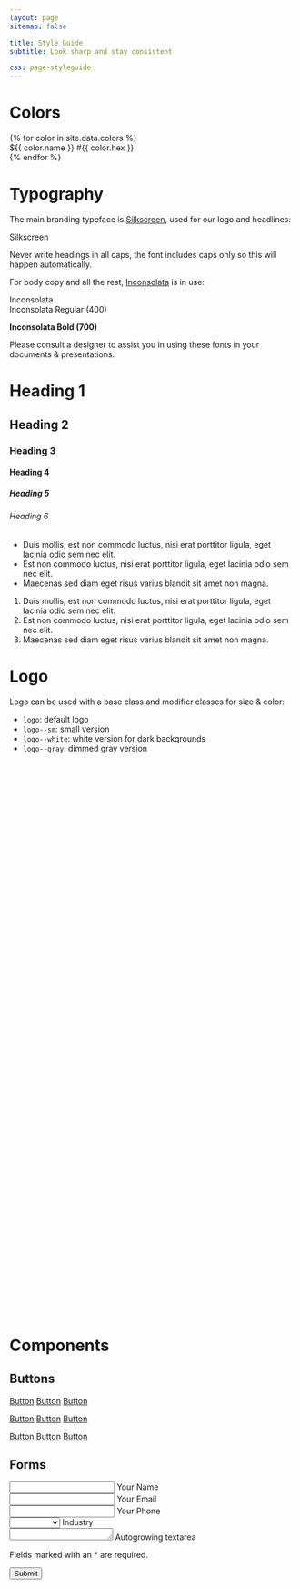 ```yaml
---
layout: page
sitemap: false

title: Style Guide
subtitle: Look sharp and stay consistent

css: page-styleguide
---
```


# Colors

<div class="colors">
{% for color in site.data.colors %}
<div class="color color--{{ color.name }}">
    <span class="color__meta color-name">${{ color.name }}</span>
    <span class="color__meta color-hex">#{{ color.hex }}</span>
</div>
{% endfor %}
</div>

# Typography

The main branding typeface is [Silkscreen](http://kottke.org/plus/type/silkscreen/), used for our logo and headlines:

<p class="silkscreen">Silkscreen</p>

Never write headings in all caps, the font includes caps only so this will happen automatically.

For body copy and all the rest, [Inconsolata](http://levien.com/type/myfonts/inconsolata.html) is in use:

<div class="inconsolata">Inconsolata</div>
<div class="typeface">Inconsolata Regular (400)</div>
<p class="typeface bold"><strong>Inconsolata Bold (700)</strong></p>

Please consult a designer to assist you in using these fonts in your documents & presentations.

# Heading 1

## Heading 2

### Heading 3

#### Heading 4

##### Heading 5

###### Heading 6

* Duis mollis, est non commodo luctus, nisi erat porttitor ligula, eget lacinia odio sem nec elit.
* Est non commodo luctus, nisi erat porttitor ligula, eget lacinia odio sem nec elit.
* Maecenas sed diam eget risus varius blandit sit amet non magna.

1. Duis mollis, est non commodo luctus, nisi erat porttitor ligula, eget lacinia odio sem nec elit.
2. Est non commodo luctus, nisi erat porttitor ligula, eget lacinia odio sem nec elit.
3. Maecenas sed diam eget risus varius blandit sit amet non magna.

# Logo

Logo can be used with a base class and modifier classes for size & color:

- `logo`: default logo
- `logo--sm`: small version
- `logo--white`: white version for dark backgrounds
- `logo--gray`: dimmed gray version

<svg class="logo" aria-labelledby="title"><title>Logo 9984 >> SUMMIT</title><use xlink:href="/assets/img/sprite.svg#logo"></use></svg>

<svg class="logo logo--sm" aria-labelledby="title"><title>Logo 9984 >> SUMMIT</title><use xlink:href="/assets/img/sprite.svg#logo"></use></svg>

<svg class="logo logo--white" aria-labelledby="title"><title>Logo 9984 >> SUMMIT</title><use xlink:href="/assets/img/sprite.svg#logo"></use></svg>

<svg class="logo logo--sm logo--white" aria-labelledby="title"><title>Logo 9984 >> SUMMIT</title><use xlink:href="/assets/img/sprite.svg#logo"></use></svg>

<svg class="logo logo--gray" aria-labelledby="title"><title>Logo 9984 >> SUMMIT</title><use xlink:href="/assets/img/sprite.svg#logo"></use></svg>

<svg class="logo logo--sm logo--gray" aria-labelledby="title"><title>Logo 9984 >> SUMMIT</title><use xlink:href="/assets/img/sprite.svg#logo"></use></svg>


# Components

## Buttons

<a class="button" href="#">Button</a> <a class="button button--small" href="#">Button</a> <a class="button button--large" href="#">Button</a>

<a class="button button--primary" href="#">Button</a> <a class="button button--primary button--small" href="#">Button</a> <a class="button button--primary button--large" href="#">Button</a>

<a class="button button--dark" href="#">Button</a> <a class="button button--dark button--small" href="#">Button</a> <a class="button button--dark button--large" href="#">Button</a>

## Forms

<form class="form js-parsley" action="#">
    <div class="form-group">
        <input class="form-control" type="text" id="name" name="name" required>
        <label class="form-label" for="name">Your Name</label>
    </div>
    <div class="form-group">
        <input class="form-control" type="email" id="email" name="email">
        <label class="form-label" for="email">Your Email</label>
    </div>
    <div class="form-group">
        <input class="form-control" type="tel" id="phone" name="phone">
        <label class="form-label" for="phone">Your Phone</label>
    </div>
    <div class="form-group">
        <select class="form-control" id="select" name="select" required data-required="true">
            <option value="">&nbsp;</option>
            <option value="Automotive">Automotive</option>
            <option value="Banking">Banking</option>
            <option value="Consulting">Consulting</option>
            <option value="Data">Data</option>
            <option value="Automotive">Automotive</option>
            <option value="Banking">Banking</option>
            <option value="Consulting">Consulting</option>
            <option value="Data">Data</option>
            <option value="Automotive">Automotive</option>
            <option value="Banking">Banking</option>
            <option value="Consulting">Consulting</option>
            <option value="Data">Data</option>
        </select>
        <label class="form-label" for="industry">Industry</label>
    </div>
    <div class="form-group">
        <textarea class="form-control" id="comment" name="comment" rows="1"></textarea>
        <label class="form-label" for="comment">Autogrowing textarea</label>
    </div>
    <p class="form-group text-dimmed mini">
        Fields marked with an <span class="required">*</span> are required.
    </p>
    <div class="form-group">
        <input class="btn btn-primary" type="submit" value="Submit">
    </div>
</form>
